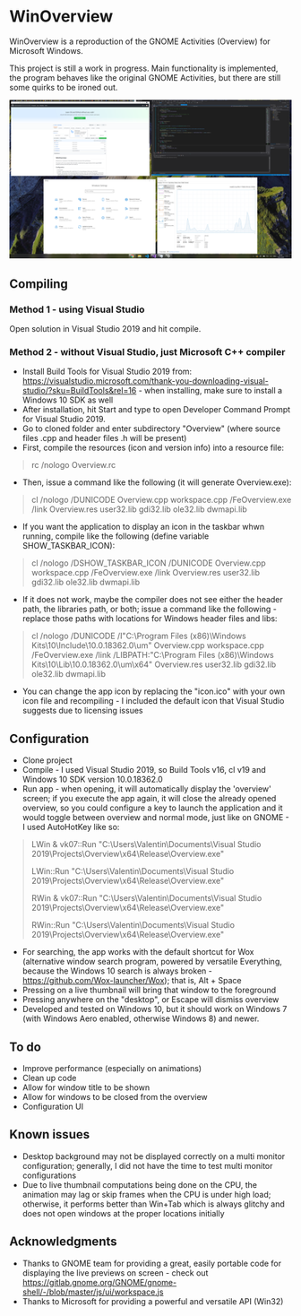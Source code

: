 # WinOverview
WinOverview is a reproduction of the GNOME Activities (Overview) for Microsoft Windows.

This project is still a work in progress. Main functionality is implemented, the program behaves like the original GNOME Activities, but there are still some quirks to be ironed out.

![Screenshot](/docs/screenshot.png?raw=true "Screenshot")

## Compiling
### Method 1 - using Visual Studio
Open solution in Visual Studio 2019 and hit compile.
### Method 2 - without Visual Studio, just Microsoft C++ compiler
* Install Build Tools for Visual Studio 2019 from: https://visualstudio.microsoft.com/thank-you-downloading-visual-studio/?sku=BuildTools&rel=16 - when installing, make sure to install a Windows 10 SDK as well
* After installation, hit Start and type to open Developer Command Prompt for Visual Studio 2019.
* Go to cloned folder and enter subdirectory "Overview" (where source files .cpp and header files .h will be present)
* First, compile the resources (icon and version info) into a resource file:
> rc /nologo Overview.rc
* Then, issue a command like the following (it will generate Overview.exe):
> cl /nologo /DUNICODE Overview.cpp workspace.cpp /FeOverview.exe /link Overview.res user32.lib gdi32.lib ole32.lib dwmapi.lib
* If you want the application to display an icon in the taskbar whwn running, compile like the following (define variable SHOW_TASKBAR_ICON):
> cl /nologo /DSHOW_TASKBAR_ICON /DUNICODE Overview.cpp workspace.cpp /FeOverview.exe /link Overview.res user32.lib gdi32.lib ole32.lib dwmapi.lib
* If it does not work, maybe the compiler does not see either the header path, the libraries path, or both; issue a command like the following - replace those paths with locations for Windows header files and libs:
> cl /nologo /DUNICODE /I"C:\Program Files (x86)\Windows Kits\10\Include\10.0.18362.0\um" Overview.cpp workspace.cpp /FeOverview.exe /link /LIBPATH:"C:\Program Files (x86)\Windows Kits\10\Lib\10.0.18362.0\um\x64" Overview.res user32.lib gdi32.lib ole32.lib dwmapi.lib
* You can change the app icon by replacing the "icon.ico" with your own icon file and recompiling - I included the default icon that Visual Studio suggests due to licensing issues

## Configuration
* Clone project
* Compile - I used Visual Studio 2019, so Build Tools v16, cl v19 and Windows 10 SDK version 10.0.18362.0
* Run app - when opening, it will automatically display the 'overview' screen; if you execute the app again, it will close the already opened overview, so you could configure a key to launch the application and it would toggle between overview and normal mode, just like on GNOME - I used AutoHotKey like so:
> LWin & vk07::Run "C:\Users\Valentin\Documents\Visual Studio 2019\Projects\Overview\x64\Release\Overview.exe"
>
> LWin::Run "C:\Users\Valentin\Documents\Visual Studio 2019\Projects\Overview\x64\Release\Overview.exe"
>
> RWin & vk07::Run "C:\Users\Valentin\Documents\Visual Studio 2019\Projects\Overview\x64\Release\Overview.exe"
>
> RWin::Run "C:\Users\Valentin\Documents\Visual Studio 2019\Projects\Overview\x64\Release\Overview.exe"
* For searching, the app works with the default shortcut for Wox (alternative window search program, powered by versatile Everything, because the Windows 10 search is always broken - https://github.com/Wox-launcher/Wox); that is, Alt + Space
* Pressing on a live thumbnail will bring that window to the foreground
* Pressing anywhere on the "desktop", or Escape will dismiss overview
* Developed and tested on Windows 10, but it should work on Windows 7 (with Windows Aero enabled, otherwise Windows 8) and newer.

## To do
* Improve performance (especially on animations)
* Clean up code
* Allow for window title to be shown
* Allow for windows to be closed from the overview
* Configuration UI

## Known issues
* Desktop background may not be displayed correctly on a multi monitor configuration; generally, I did not have the time to test multi monitor configurations
* Due to live thumbnail computations being done on the CPU, the animation may lag or skip frames when the CPU is under high load; otherwise, it performs better than Win+Tab which is always glitchy and does not open windows at the proper locations initially

## Acknowledgments
* Thanks to GNOME team for providing a great, easily portable code for displaying the live previews on screen - check out https://gitlab.gnome.org/GNOME/gnome-shell/-/blob/master/js/ui/workspace.js
* Thanks to Microsoft for providing a powerful and versatile API (Win32)
